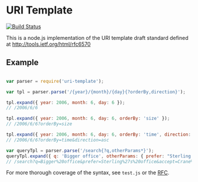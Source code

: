 # URI Template

[![Build Status](https://secure.travis-ci.org/grncdr/uri-template.png?branch=master)](http://travis-ci.org/grncdr/uri-template)

This is a node.js implementation of the URI template draft standard
defined at http://tools.ietf.org/html/rfc6570

## Example

```javascript

var parser = require('uri-template');

var tpl = parser.parse('/{year}/{month}/{day}{?orderBy,direction}');

tpl.expand({ year: 2006, month: 6, day: 6 });
// /2006/6/6

tpl.expand({ year: 2006, month: 6, day: 6, orderBy: 'size' });
// /2006/6/6?orderBy=size

tpl.expand({ year: 2006, month: 6, day: 6, orderBy: 'time', direction: 'asc' });
// /2006/6/6?orderBy=time&direction=asc

var queryTpl = parser.parse('/search{?q,otherParams*}');
queryTpl.expand({ q: 'Bigger office', otherParams: { prefer: "Sterling's office", accept: "Crane's office" }});
// /search?q=Bigger%20office&prefer=Sterling%27s%20office&accept=Crane%27s%20office
```

For more thorough coverage of the syntax, see `test.js` or the
[RFC](http://tools.ietf.org/html/rfc6570).
